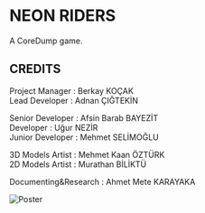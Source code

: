 # NEON RIDERS
 A CoreDump game.
 
 ## CREDITS
 
 Project Manager  : Berkay KOÇAK  
 Lead Developer   : Adnan ÇIĞTEKİN  
 
 Senior Developer : Afsin Barab BAYEZİT    
 Developer        : Uğur NEZİR    
 Junior Developer : Mehmet SELİMOĞLU    


 3D Models Artist : Mehmet Kaan ÖZTÜRK      
 2D Models Artist : Murathan BİLİKTÜ     
 
   
 Documenting&Research : Ahmet Mete KARAYAKA

 
 
 

![Poster](/Murathan/Aray%C3%BCz/Final-Presentation/poster-final.png)
